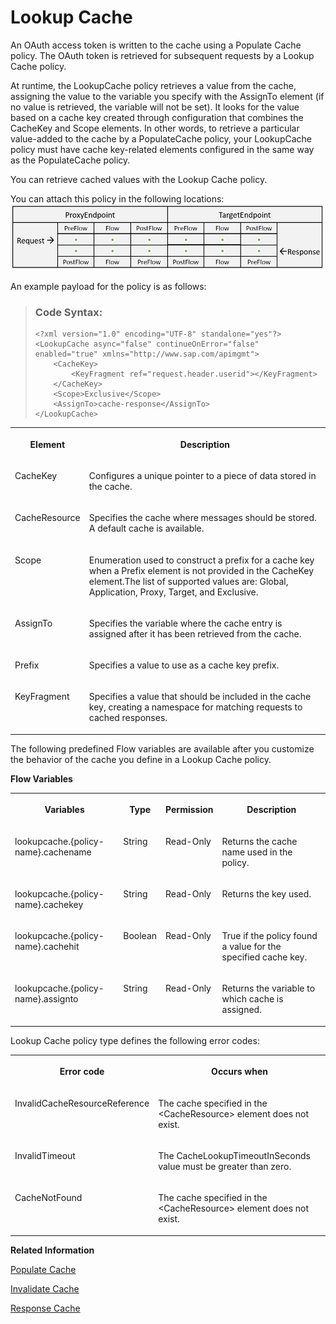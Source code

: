 <!-- loiodcb15076cbdf4ae198df8525732355c8 -->

# Lookup Cache

An OAuth access token is written to the cache using a Populate Cache policy. The OAuth token is retrieved for subsequent requests by a Lookup Cache policy.

At runtime, the LookupCache policy retrieves a value from the cache, assigning the value to the variable you specify with the AssignTo element \(if no value is retrieved, the variable will not be set\). It looks for the value based on a cache key created through configuration that combines the CacheKey and Scope elements. In other words, to retrieve a particular value-added to the cache by a PopulateCache policy, your LookupCache policy must have cache key-related elements configured in the same way as the PopulateCache policy.

You can retrieve cached values with the Lookup Cache policy.

You can attach this policy in the following locations: ![](images/Flow_policy_116062b.png)

An example payload for the policy is as follows:

> ### Code Syntax:  
> ```
> <?xml version="1.0" encoding="UTF-8" standalone="yes"?>
> <LookupCache async="false" continueOnError="false" enabled="true" xmlns="http://www.sap.com/apimgmt">
>     <CacheKey>
>         <KeyFragment ref="request.header.userid"></KeyFragment>
>     </CacheKey>
>     <Scope>Exclusive</Scope>
>     <AssignTo>cache-response</AssignTo>
> </LookupCache>
> 
> ```


<table>
<tr>
<th valign="top">

**Element**

</th>
<th valign="top">

**Description**

</th>
</tr>
<tr>
<td valign="top">

CacheKey

</td>
<td valign="top">

Configures a unique pointer to a piece of data stored in the cache.

</td>
</tr>
<tr>
<td valign="top">

CacheResource

</td>
<td valign="top">

Specifies the cache where messages should be stored. A default cache is available.

</td>
</tr>
<tr>
<td valign="top">

Scope

</td>
<td valign="top">

Enumeration used to construct a prefix for a cache key when a Prefix element is not provided in the CacheKey element.The list of supported values are: Global, Application, Proxy, Target, and Exclusive.

</td>
</tr>
<tr>
<td valign="top">

AssignTo

</td>
<td valign="top">

Specifies the variable where the cache entry is assigned after it has been retrieved from the cache.

</td>
</tr>
<tr>
<td valign="top">

Prefix

</td>
<td valign="top">

Specifies a value to use as a cache key prefix.

</td>
</tr>
<tr>
<td valign="top">

KeyFragment

</td>
<td valign="top">

Specifies a value that should be included in the cache key, creating a namespace for matching requests to cached responses.

</td>
</tr>
</table>

The following predefined Flow variables are available after you customize the behavior of the cache you define in a Lookup Cache policy.

**Flow Variables**


<table>
<tr>
<th valign="top">

Variables

</th>
<th valign="top">

Type

</th>
<th valign="top">

Permission

</th>
<th valign="top">

Description

</th>
</tr>
<tr>
<td valign="top">

lookupcache.\{policy-name\}.cachename

</td>
<td valign="top">

String

</td>
<td valign="top">

Read-Only

</td>
<td valign="top">

Returns the cache name used in the policy.

</td>
</tr>
<tr>
<td valign="top">

lookupcache.\{policy-name\}.cachekey

</td>
<td valign="top">

String

</td>
<td valign="top">

Read-Only

</td>
<td valign="top">

Returns the key used.

</td>
</tr>
<tr>
<td valign="top">

lookupcache.\{policy-name\}.cachehit

</td>
<td valign="top">

Boolean

</td>
<td valign="top">

Read-Only

</td>
<td valign="top">

True if the policy found a value for the specified cache key.

</td>
</tr>
<tr>
<td valign="top">

lookupcache.\{policy-name\}.assignto

</td>
<td valign="top">

String

</td>
<td valign="top">

Read-Only

</td>
<td valign="top">

Returns the variable to which cache is assigned.

</td>
</tr>
</table>

Lookup Cache policy type defines the following error codes:


<table>
<tr>
<th valign="top">

Error code

</th>
<th valign="top">

Occurs when

</th>
</tr>
<tr>
<td valign="top">

InvalidCacheResourceReference

</td>
<td valign="top">

The cache specified in the <CacheResource\> element does not exist.

</td>
</tr>
<tr>
<td valign="top">

InvalidTimeout

</td>
<td valign="top">

The CacheLookupTimeoutInSeconds value must be greater than zero.

</td>
</tr>
<tr>
<td valign="top">

CacheNotFound

</td>
<td valign="top">

The cache specified in the <CacheResource\> element does not exist.

</td>
</tr>
</table>

**Related Information**  


[Populate Cache](populate-cache-17d6ad5.md "An OAuth access token is written to the cache using a Populate Cache policy. The OAuth token is retrieved for subsequent requests by a Lookup Cache policy.")

[Invalidate Cache](invalidate-cache-82fab59.md "The cache can be invalidated explicitly by specifying an HTTP header. When a request that contains the specified HTTP header is received, the cache will be flushed.")

[Response Cache](response-cache-8df3fac.md)

